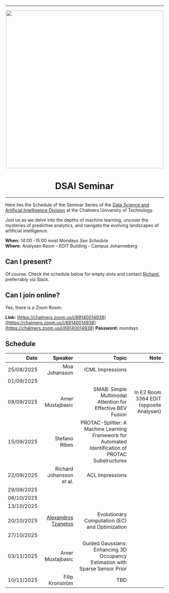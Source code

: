 
---

<div id="header" align="center", padding: 0px;>
  <img src="https://upload.wikimedia.org/wikipedia/commons/thumb/d/d4/Chalmers_wordmark.svg/1280px-Chalmers_wordmark.svg.png" width="500" />
  <h1>DSAI Seminar</h1>
</div>

---



Here lies the Schedule of the Seminar Series of the [Data Science and Artificial Intelligence Division](https://www.chalmers.se/en/departments/cse/our-research/data-science-and-ai/) at the Chalmers University of Technology.<br> 

Join us as we delve into the depths of machine learning, uncover the mysteries of predictive analytics, and navigate the evolving landscapes of artificial intelligence.

**When:** 14:00 -15:00 most Mondays *See Schedule* <br>
**Where:** Analysen Room - EDIT Building - Campus Johanneberg

## Can I present?

Of course. Check the schedule below for empty slots and contact [Richard](https://www.chalmers.se/personer/ricbec/), preferrably via Slack.

## Can I join online?

Yes, there is a Zoom Room:

**Link:** [https://chalmers.zoom.us/j/69140014938]([https://chalmers.zoom.us/j/69140014938](https://chalmers.zoom.us/j/69140014938)
**Password:** mondays


## Schedule

|       Date | Speaker | Topic| Note|
|-----------:|--------:|------:|-----:|
| 25/08/2025 | Moa Johansson| ICML Impressions       ||
| 01/09/2025 | |||
| 08/09/2025 | Amer Mustajbasic | SMAB: Simple Multimodal Attention for Effective BEV Fusion      | In E2 Room 3364 EDIT (opposite Analysen) |
| 15/09/2025 | Stefano Ribes | PROTAC-Splitter: A Machine Learning Framework for Automated Identification of PROTAC Substructures            ||
| 22/09/2025 |Richard Johansson et al. | ACL Impressions||
| 29/09/2025 ||       ||
| 06/10/2025 |         |       ||
| 13/10/2025 |         |       ||
| 20/10/2025 | [Alexandros Tzanetos](https://ju.se/personinfo.html?sign=TZAALE&lang=en) | Evolutionary Computation (EC) and Optimization ||
| 27/10/2025 |   ||
| 03/11/2025 | Amer Mustajbasic | Guided Gaussians: Enhancing 3D Occupancy Estimation with Sparse Sensor Prior       ||
| 10/11/2025 | Filip Kronström | TBD       ||
